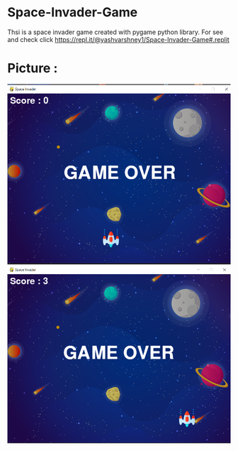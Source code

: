 
# Space-Invader-Game
Thsi is a space invader game created with pygame python library. 
For see and check click
https://repl.it/@yashvarshney1/Space-Invader-Game#.replit



# Picture :

![](endgame.PNG)
![](endgame3.PNG)

